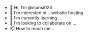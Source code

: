 - 👋 Hi, I’m @mansi023
- 👀 I’m interested in ...website hosting
- 🌱 I’m currently learning ...
- 💞️ I’m looking to collaborate on ...
- 📫 How to reach me ...

<!---
mansi023/mansi023 is a ✨ special ✨ repository because its `README.md` (this file) appears on your GitHub profile.
You can click the Preview link to take a look at your changes.
--->
